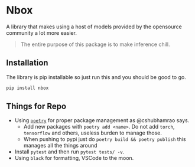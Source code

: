 # Nbox

A library that makes using a host of models provided by the opensource community a lot more easier. 

> The entire purpose of this package is to make inference chill.

## Installation
The library is pip installable so just run this and you should be good to go.
```bash
pip install nbox
```

## Things for Repo

- Using [`poetry`](https://python-poetry.org/) for proper package management as @cshubhamrao says.
  - Add new packages with `poetry add <name>`. Do not add `torch`, `tensorflow` and others, useless burden to manage those.
  - When pushing to pypi just do `poetry build && poetry publish` this manages all the things around
- Install `pytest` and then run `pytest tests/ -v`.
- Using `black` for formatting, VSCode to the moon.

